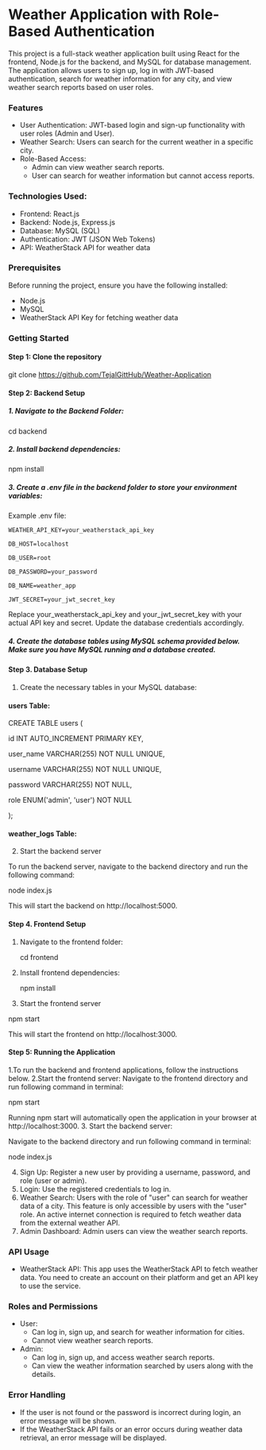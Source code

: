 # Weather Application with Role-Based Authentication
This project is a full-stack weather application built using React for the frontend, Node.js for the backend, and MySQL for database management. The application allows users to sign up, log in with JWT-based authentication, search for weather information for any city, and view weather search reports based on user roles.
### Features
- User Authentication: JWT-based login and sign-up functionality with user roles (Admin and User).
- Weather Search: Users can search for the current weather in a specific city.
- Role-Based Access:
  - Admin can view weather search reports.
  - User can search for weather information but cannot access reports.
### Technologies Used:
- Frontend: React.js
- Backend: Node.js, Express.js
- Database: MySQL (SQL)
- Authentication: JWT (JSON Web Tokens)
- API: WeatherStack API for weather data
### Prerequisites
Before running the project, ensure you have the following installed:
- Node.js 
- MySQL 
- WeatherStack API Key for fetching weather data
### Getting Started 
#### Step 1: Clone the repository
git clone https://github.com/TejalGittHub/Weather-Application
#### Step 2: Backend Setup
##### 1. Navigate to the Backend Folder:

   cd backend

##### 2. Install backend dependencies:

   npm install

##### 3. Create a .env file in the backend folder to store your environment variables:

   Example .env file:

    WEATHER_API_KEY=your_weatherstack_api_key

    DB_HOST=localhost

    DB_USER=root

    DB_PASSWORD=your_password

    DB_NAME=weather_app

    JWT_SECRET=your_jwt_secret_key

Replace your_weatherstack_api_key and your_jwt_secret_key with your actual API key and secret. Update the database credentials accordingly.
##### 4. Create the database tables using MySQL schema provided below. Make sure you have MySQL running and a database created.
#### Step 3. Database Setup
1. Create the necessary tables in your MySQL database:
#### users Table:

CREATE TABLE users (

  id INT AUTO_INCREMENT PRIMARY KEY,
  
  user_name VARCHAR(255) NOT NULL UNIQUE,
  
  username VARCHAR(255) NOT NULL UNIQUE,
  
  password VARCHAR(255) NOT NULL,
  
  role ENUM('admin', 'user') NOT NULL
  
);
#### weather_logs Table:

2. Start the backend server

To run the backend server, navigate to the backend directory and run the following command:

node index.js

This will start the backend on http://localhost:5000.

#### Step 4. Frontend Setup

1. Navigate to the frontend folder:

   cd frontend

3. Install frontend dependencies:

   npm install

 4. Start the frontend server

   npm start

  This will start the frontend on http://localhost:3000.

#### Step 5: Running the Application
1.To run the backend and frontend applications, follow the instructions below.
2.Start the frontend server:
  Navigate to the frontend directory and run following command in terminal:

  npm start

  Running npm start will automatically open the application in your browser at http://localhost:3000.
3. Start the backend server:

Navigate to the backend directory and run following command in terminal:

node index.js

4. Sign Up: Register a new user by providing a username, password, and role (user or admin).
5. Login: Use the registered credentials to log in.
6. Weather Search: Users with the role of "user" can search for weather data of a city. This feature is only accessible by users with the "user" role. An active internet connection is required to fetch weather data from the external weather API.
7. Admin Dashboard: Admin users can view the weather search reports.

### API Usage
- WeatherStack API: This app uses the WeatherStack API to fetch weather data. You need to create an account on their platform and get an API key to use the service.
### Roles and Permissions
- User:
  - Can log in, sign up, and search for weather information for cities.
  - Cannot view weather search reports.
- Admin:
  - Can log in, sign up, and access weather search reports.
  - Can view the weather information searched by users along with the details.
### Error Handling
- If the user is not found or the password is incorrect during login, an error message will be shown.
- If the WeatherStack API fails or an error occurs during weather data retrieval, an error message will be displayed.   

